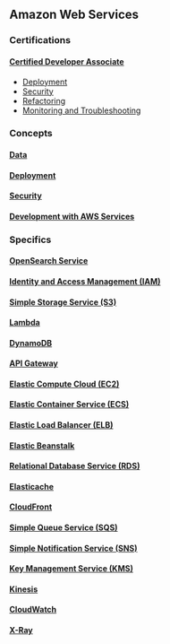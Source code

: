 ## Amazon Web Services

### Certifications

#### [Certified Developer Associate](/certifications/Developer%20Associate.md)

- [Deployment](/concepts/Deployment.md)
- [Security](/concepts/Security.md)
- [Refactoring](/concepts/Refactoring.md)
- [Monitoring and Troubleshooting](/concepts/Monitoring%20and%20Troubleshooting.md)

### Concepts

#### [Data](/concepts/Data.md)

#### [Deployment](/concepts/Deployment.md)

#### [Security](/concepts/Security.md)

#### [Development with AWS Services](/concepts/Development%20with%20AWS%20Services.md)

### Specifics

#### [OpenSearch Service](/specifics/OpenSearch%20Service.md)

#### [Identity and Access Management (IAM)](/specifics/IAM.md)

#### [Simple Storage Service (S3)](/specifics/S3.md)

#### [Lambda](/specifics/Lambda.md)

#### [DynamoDB](/specifics/DynamoDB.md)

#### [API Gateway](/specifics/API%20Gateway.md)

#### [Elastic Compute Cloud (EC2)](/specifics/EC2.md)

#### [Elastic Container Service (ECS)](/specifics/ECS.md)

#### [Elastic Load Balancer (ELB)](/specifics/ELB.md)

#### [Elastic Beanstalk](/specifics/Elastic%20Beanstalk.md)

#### [Relational Database Service (RDS)](/specifics/RDS.md)

#### [Elasticache](/specifics/Elasticache.md)

#### [CloudFront](/specifics/CloudFront.md)

#### [Simple Queue Service (SQS)](/specifics/SQS.md)

#### [Simple Notification Service (SNS)](/specifics/SNS.md)

#### [Key Management Service (KMS)](/specifics/KMS.md)

#### [Kinesis](/specifics/Kinesis.md)

#### [CloudWatch](/specifics/CloudWatch.md)

#### [X-Ray](/specifics/X-Ray.md)
